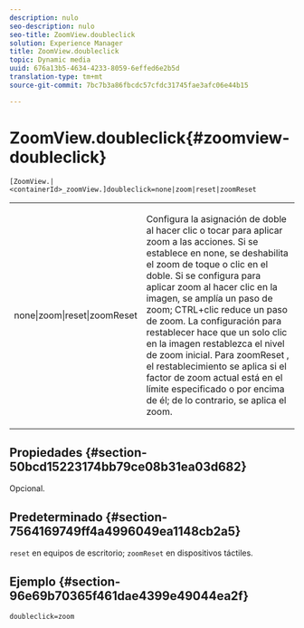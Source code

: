 ```yaml
---
description: nulo
seo-description: nulo
seo-title: ZoomView.doubleclick
solution: Experience Manager
title: ZoomView.doubleclick
topic: Dynamic media
uuid: 676a13b5-4634-4233-8059-6effed6e2b5d
translation-type: tm+mt
source-git-commit: 7bc7b3a86fbcdc57cfdc31745fae3afc06e44b15

---
```



# ZoomView.doubleclick{#zoomview-doubleclick}

`[ZoomView.|<containerId>_zoomView.]doubleclick=none|zoom|reset|zoomReset`

<table id="table_E314540D347D47699C04EB80D20C0721"> 
 <tbody> 
  <tr> 
   <td colname="col1"> <p> <span class="codeph"> none|zoom|reset|zoomReset </span> </p> </td> 
   <td colname="col2"> <p> Configura la asignación de doble al hacer clic o tocar para aplicar zoom a las acciones. Si se establece en <span class="codeph"> none, </span> se deshabilita el zoom de toque o clic en el doble. Si se configura para <span class="codeph"> aplicar zoom al </span> hacer clic en la imagen, se amplía un paso de zoom; CTRL+clic reduce un paso de zoom. La configuración para <span class="codeph"> restablecer </span> hace que un solo clic en la imagen restablezca el nivel de zoom inicial. Para <span class="codeph"> zoomReset </span>, el restablecimiento se aplica si el factor de zoom actual está en el límite especificado o por encima de él; de lo contrario, se aplica el zoom. </p> </td> 
  </tr> 
 </tbody> 
</table>

## Propiedades {#section-50bcd15223174bb79ce08b31ea03d682}

Opcional.

## Predeterminado {#section-7564169749ff4a4996049ea1148cb2a5}

`reset` en equipos de escritorio; `zoomReset` en dispositivos táctiles.

## Ejemplo {#section-96e69b70365f461dae4399e49044ea2f}

`doubleclick=zoom`
